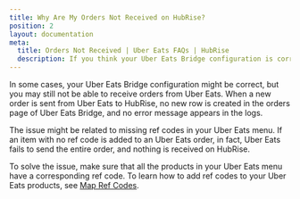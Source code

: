 ```yaml
---
title: Why Are My Orders Not Received on HubRise?
position: 2
layout: documentation
meta:
  title: Orders Not Received | Uber Eats FAQs | HubRise
  description: If you think your Uber Eats Bridge configuration is correct, and you still do not receive orders from Uber Eats, there might be products with missing ref codes in your menu.
---
```


In some cases, your Uber Eats Bridge configuration might be correct, but you may still not be able to receive orders from Uber Eats. When a new order is sent from Uber Eats to HubRise, no new row is created in the orders page of Uber Eats Bridge, and no error message appears in the logs.

The issue might be related to missing ref codes in your Uber Eats menu. If an item with no ref code is added to an Uber Eats order, in fact, Uber Eats fails to send the entire order, and nothing is received on HubRise.

To solve the issue, make sure that all the products in your Uber Eats menu have a corresponding ref code. To learn how to add ref codes to your Uber Eats products, see [Map Ref Codes](/apps/uber-eats/map-ref-codes).

